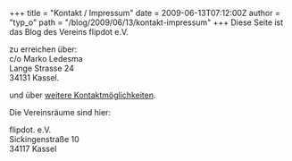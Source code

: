 +++
title = "Kontakt / Impressum"
date = 2009-06-13T07:12:00Z
author = "typ_o"
path = "/blog/2009/06/13/kontakt-impressum"
+++
Diese Seite ist das Blog des Vereins flipdot e.V.

zu erreichen über:  
c/o Marko Ledesma  
Lange Strasse 24  
34131 Kassel.

und über [weitere
Kontaktmöglichkeiten](https://flipdot.org/blog/archives/13-Communication.html).

Die Vereinsräume sind hier:

flipdot. e.V.  
Sickingenstraße 10  
34117 Kassel
